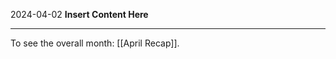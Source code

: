 2024-04-02
__Insert Content Here__
_______________________
To see the overall month: [[April Recap]].